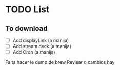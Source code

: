 # TODO List

## To download
- [ ] Add displayLink (a manija)
- [ ] Add stream deck (a manija)
- [ ] Add Cron (a manija)

Falta hacer le dump de brew
Revisar q cambios hay
